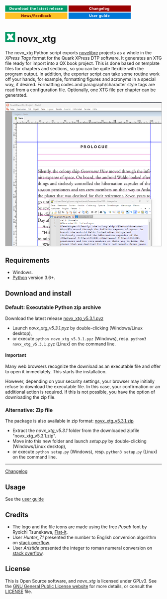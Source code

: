 [![Download the latest release](docs/img/download-button.png)](https://raw.githubusercontent.com/peter88213/novx_xtg/main/dist/novx_xtg_v5.3.1.pyz)
[![Changelog](docs/img/changelog-button.png)](docs/changelog.md)
[![News/Feedback](docs/img/news-button.png)](https://github.com/peter88213/novelibre/discussions)
[![User guide](docs/img/help-button.png)](https://peter88213.github.io/novx_xtg/help/)


# ![X](src/icons/xLogo32.png) novx_xtg

The novx_xtg Python script exports [novelibre](https://github.com/peter88213/novelibre/) projects as a whole in the *XPress Tags* format for the Quark XPress DTP software. It generates an XTG file ready for import into a QX book project. This is done based on template files for chapters and sections, so you can be quite flexible with the program output. In addition, the exporter script can take some routine work off your hands, for example, formatting figures and acronyms in a special way, if desired. Formatting codes and paragraph/character style tags are read from a configuration file.
Optionally, one XTG file per chapter can be generated.

![Screenshot](docs/Screenshots/screen01.png)

## Requirements

- Windows.
- [Python](https://www.python.org/) version 3.6+.

## Download and install

### Default: Executable Python zip archive

Download the latest release [novx_xtg_v5.3.1.pyz](https://github.com/peter88213/novx_xtg/raw/main/dist/novx_xtg_v5.3.1.pyz)

- Launch *novx_xtg_v5.3.1.pyz* by double-clicking (Windows/Linux desktop),
- or execute `python novx_xtg_v5.3.1.pyz` (Windows), resp. `python3 novx_xtg_v5.3.1.pyz` (Linux) on the command line.

#### Important

Many web browsers recognize the download as an executable file and offer to open it immediately. 
This starts the installation.

However, depending on your security settings, your browser may 
initially  refuse  to download the executable file. 
In this case, your confirmation or an additional action is required. 
If this is not possible, you have the option of downloading 
the zip file. 


### Alternative: Zip file

The package is also available in zip format: [novx_xtg_v5.3.1.zip](https://github.com/peter88213/novx_xtg/raw/main/dist/novx_xtg_v5.3.1.zip)

- Extract the *novx_xtg_v5.3.1* folder from the downloaded zipfile "novx_xtg_v5.3.1.zip".
- Move into this new folder and launch *setup.py* by double-clicking (Windows/Linux desktop), 
- or execute `python setup.py` (Windows), resp. `python3 setup.py` (Linux) on the command line.

---

[Changelog](docs/changelog.md)

## Usage

See the [user guide](https://peter88213.github.io/nv_custom_export/help/)

## Credits

- The logo and the file icons are made using the free *Pusab* font by Ryoichi Tsunekawa, [Flat-it](http://flat-it.com/).
- User *Hunter_71* presented the number to English conversion algorithm on [stack overflow](https://stackoverflow.com/a/51849443).
- User *Aristide* presented the integer to roman numeral conversion on [stack overflow](https://stackoverflow.com/a/47713392).

## License

This is Open Source software, and *novx_xtg* is licensed under GPLv3. See the
[GNU General Public License website](https://www.gnu.org/licenses/gpl-3.0.en.html) for more
details, or consult the [LICENSE](https://github.com/peter88213/novx_xtg/blob/main/LICENSE) file.
